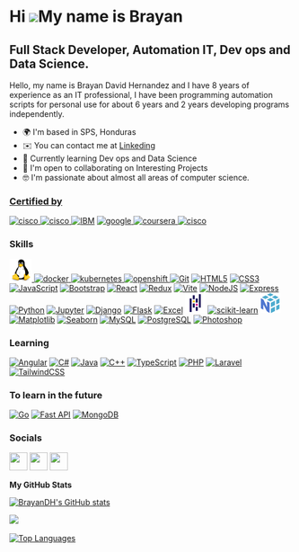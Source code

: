 # Hi ![](https://user-images.githubusercontent.com/18350557/176309783-0785949b-9127-417c-8b55-ab5a4333674e.gif)My name is Brayan

## Full Stack Developer, Automation IT, Dev ops and Data Science.

Hello, my name is Brayan David Hernandez and I have 8 years of experience as an IT professional, I have been programming automation scripts for personal use for about 6 years and 2 years developing programs independently.

- 🌍 I'm based in SPS, Honduras
- ✉️ You can contact me at [Linkeding](https://www.linkedin.com/in/brayan-d-hernandez-4b22b6247/)
- 🧠 Currently learning Dev ops and Data Science
- 🤝 I'm open to collaborating on Interesting Projects
- 🤓 I'm passionate about almost all areas of computer science.

### [Certified by](https://www.credly.com/users/brayan-d-hernandez/badges)

<p align="left">
<a href="https://www.credly.com/users/brayan-d-hernandez/badges" target="_blank" rel="noreferrer"> <img src="https://www.svgrepo.com/show/331358/credly.svg" alt="cisco" width="40" height="40"/> </a>
<a href="https://app.aluracursos.com/user/bdhdavid-bh/fullCertificate/ccd6040b9917efb7e43ecd423e38dfb0" target="_blank" rel="noreferrer"> <img src="https://play-lh.googleusercontent.com/IDLZXWHLCVun428g_YGnR2HgnoIUlIRNfkmEEM0hmrzhBKZrhJ5UwM0_eHaWQT4gXAs=w240-h480" alt="cisco" width="40" height="40"/> </a>
<a href="https://www.credly.com/earner/earned/badge/ffefa74c-6966-4192-8330-c6ce78a94b6e" target="_blank" rel="noreferrer"><img src="https://substackcdn.com/image/fetch/f_auto,q_auto:good,fl_progressive:steep/https%3A%2F%2Fbucketeer-e05bbc84-baa3-437e-9518-adb32be77984.s3.amazonaws.com%2Fpublic%2Fimages%2F806a15d4-eda7-46bf-ae2a-ec823f86ee68_1000x1000.jpeg" width="40" height="40" alt="IBM" /></a>
<a href="https://www.credly.com/earner/earned/badge/32003daa-c06b-4b58-9b26-ede53bef6b7e/" target="_blank" rel="noreferrer"> <img src="https://upload.wikimedia.org/wikipedia/commons/thumb/5/53/Google_%22G%22_Logo.svg/588px-Google_%22G%22_Logo.svg.png?20230305195327" alt="google" width="40" height="40"/> </a>
<a href="https://www.coursera.org" target="_blank" rel="noreferrer"> <img src="https://www.langoly.com/wp-content/uploads/2021/09/coursera-logo.png" alt="coursera" width="40" height="40"/> </a>
<a href="https://www.credly.com/earner/earned/badge/ed83ca0e-ecab-4d6a-87a2-5b377e291695" target="_blank" rel="noreferrer"> <img src="https://seeklogo.com/images/C/cisco-networking-academy-logo-0B2566178E-seeklogo.com.png" alt="cisco" width="40" height="40"/> </a>

</p>

### Skills

<p align="left">
<a href="https://www.linux.org/" target="_blank" rel="noreferrer"> <img src="https://raw.githubusercontent.com/devicons/devicon/master/icons/linux/linux-original.svg" alt="linux" width="40" height="40"/> </a>
<a href="https://www.docker.com/" target="_blank" rel="noreferrer"> <img src="https://cdn.worldvectorlogo.com/logos/docker.svg" alt="docker" width="40" height="40"/> </a>
<a href="https://kubernetes.io" target="_blank" rel="noreferrer"> <img src="https://upload.wikimedia.org/wikipedia/commons/thumb/3/39/Kubernetes_logo_without_workmark.svg/617px-Kubernetes_logo_without_workmark.svg.png?20190926210707" alt="kubernetes" width="40" height="40"/> </a>
<a href="https://www.redhat.com/en/technologies/cloud-computing/openshift" target="_blank" rel="noreferrer"> <img src="https://upload.wikimedia.org/wikipedia/commons/thumb/3/3a/OpenShift-LogoType.svg/1200px-OpenShift-LogoType.svg.png" alt="openshift" width="40" height="40"/> </a>
<a href="https://git-scm.com/" target="_blank" rel="noreferrer"><img src="https://raw.githubusercontent.com/danielcranney/readme-generator/main/public/icons/skills/git-colored.svg" width="36" height="36" alt="Git" /></a>
<a href="https://developer.mozilla.org/en-US/docs/Glossary/HTML5" target="_blank" rel="noreferrer"><img src="https://raw.githubusercontent.com/danielcranney/readme-generator/main/public/icons/skills/html5-colored.svg" width="36" height="36" alt="HTML5" /></a>
<a href="https://www.w3.org/TR/CSS/#css" target="_blank" rel="noreferrer"><img src="https://raw.githubusercontent.com/danielcranney/readme-generator/main/public/icons/skills/css3-colored.svg" width="36" height="36" alt="CSS3" /></a>
<a href="https://developer.mozilla.org/en-US/docs/Web/JavaScript" target="_blank" rel="noreferrer"><img src="https://raw.githubusercontent.com/danielcranney/readme-generator/main/public/icons/skills/javascript-colored.svg" width="36" height="36" alt="JavaScript" /></a>
<a href="https://getbootstrap.com/" target="_blank" rel="noreferrer"><img src="https://raw.githubusercontent.com/danielcranney/readme-generator/main/public/icons/skills/bootstrap-colored.svg" width="36" height="36" alt="Bootstrap" /></a>
<a href="https://reactjs.org/" target="_blank" rel="noreferrer"><img src="https://raw.githubusercontent.com/danielcranney/readme-generator/main/public/icons/skills/react-colored.svg" width="36" height="36" alt="React" /></a>
<a href="https://redux.js.org/" target="_blank" rel="noreferrer"><img src="https://raw.githubusercontent.com/danielcranney/readme-generator/main/public/icons/skills/redux-colored.svg" width="36" height="36" alt="Redux" /></a>
<a href="https://vitejs.dev/" target="_blank" rel="noreferrer"><img src="https://raw.githubusercontent.com/danielcranney/readme-generator/main/public/icons/skills/vite-colored.svg" width="36" height="36" alt="Vite" /></a>
<a href="https://nodejs.org/en/" target="_blank" rel="noreferrer"><img src="https://raw.githubusercontent.com/danielcranney/readme-generator/main/public/icons/skills/nodejs-colored.svg" width="36" height="36" alt="NodeJS" /></a>
<a href="https://expressjs.com/" target="_blank" rel="noreferrer"><img src="https://raw.githubusercontent.com/danielcranney/readme-generator/main/public/icons/skills/express-colored-dark.svg" width="36" height="36" alt="Express" /></a>
<a href="https://www.python.org/" target="_blank" rel="noreferrer"><img src="https://raw.githubusercontent.com/danielcranney/readme-generator/main/public/icons/skills/python-colored.svg" width="36" height="36" alt="Python" /></a>
<a href="https://jupyter.org" target="_blank" rel="noreferrer"><img src="https://upload.wikimedia.org/wikipedia/commons/3/38/Jupyter_logo.svg" width="36" height="36" alt="Jupyter" /></a>
<a href="https://www.djangoproject.com/" target="_blank" rel="noreferrer"><img src="https://raw.githubusercontent.com/danielcranney/readme-generator/main/public/icons/skills/django-colored.svg" width="36" height="36" alt="Django" /></a>
<a href="https://flask.palletsprojects.com/en/2.0.x/" target="_blank" rel="noreferrer"><img src="https://raw.githubusercontent.com/danielcranney/readme-generator/main/public/icons/skills/flask-colored.svg" width="36" height="36" alt="Flask" /></a>
<a href="https://www.microsoft.com/en-us/microsoft-365/excel" target="_blank"><img src="https://upload.wikimedia.org/wikipedia/commons/thumb/3/34/Microsoft_Office_Excel_%282019%E2%80%93present%29.svg/800px-Microsoft_Office_Excel_%282019%E2%80%93present%29.svg.png" alt="Excel" width="36" height="36"/></a>
<a href="https://pandas.pydata.org/" target="_blank"><img src="https://raw.githubusercontent.com/devicons/devicon/master/icons/pandas/pandas-original.svg" alt="Pandas" width="36" height="36"/></a>
<a href="https://scikit-learn.org/stable/" target="_blank"><img src="https://upload.wikimedia.org/wikipedia/commons/0/05/Scikit_learn_logo_small.svg" alt="scikit-learn" width="36" height="36"/></a>
<a href="https://numpy.org/" target="_blank"><img src="https://raw.githubusercontent.com/devicons/devicon/master/icons/numpy/numpy-original.svg" alt="NumPy" width="36" height="36"/></a>
<a href="https://matplotlib.org/" target="_blank"><img src="https://matplotlib.org/stable/_static/logo2.svg" alt="Matplotlib" width="36" height="36"/></a>
<a href="https://seaborn.pydata.org/" target="_blank"><img src="https://seaborn.pydata.org/_images/logo-mark-lightbg.svg" alt="Seaborn" width="36" height="36"/></a>
<a href="https://www.mysql.com/" target="_blank" rel="noreferrer"><img src="https://raw.githubusercontent.com/danielcranney/readme-generator/main/public/icons/skills/mysql-colored.svg" width="36" height="36" alt="MySQL" /></a>
<a href="https://www.postgresql.org/" target="_blank" rel="noreferrer"><img src="https://raw.githubusercontent.com/danielcranney/readme-generator/main/public/icons/skills/postgresql-colored.svg" width="36" height="36" alt="PostgreSQL" /></a>
<a href="https://www.adobe.com/uk/products/photoshop.html" target="_blank" rel="noreferrer"><img src="https://raw.githubusercontent.com/danielcranney/readme-generator/main/public/icons/skills/photoshop-colored.svg" width="36" height="36" alt="Photoshop" /></a>

</p>

### Learning

<p align="left">
<a href="https://angular.io" target="_blank" rel="noreferrer"><img src="https://upload.wikimedia.org/wikipedia/commons/c/cf/Angular_full_color_logo.svg" width="36" height="36" alt="Angular" /></a>
<a href="https://dotnet.microsoft.com/en-us/languages/csharp" target="_blank" rel="noreferrer"><img src="https://cdn.worldvectorlogo.com/logos/c--4.svg" width="36" height="36" alt="C#" /></a>
<a href="https://www.oracle.com/java/" target="_blank" rel="noreferrer"><img src="https://raw.githubusercontent.com/danielcranney/readme-generator/main/public/icons/skills/java-colored.svg" width="36" height="36" alt="Java" /></a>
<a href="https://docs.microsoft.com/en-us/cpp/?view=msvc-170" target="_blank" rel="noreferrer"><img src="https://raw.githubusercontent.com/danielcranney/readme-generator/main/public/icons/skills/cplusplus-colored.svg" width="36" height="36" alt="C++" /></a>
<a href="https://www.typescriptlang.org/" target="_blank" rel="noreferrer"><img src="https://raw.githubusercontent.com/danielcranney/readme-generator/main/public/icons/skills/typescript-colored.svg" width="36" height="36" alt="TypeScript" /></a>
<a href="https://www.php.net/" target="_blank" rel="noreferrer"><img src="https://raw.githubusercontent.com/danielcranney/readme-generator/main/public/icons/skills/php-colored.svg" width="36" height="36" alt="PHP" /></a>
<a href="https://laravel.com/" target="_blank" rel="noreferrer"><img src="https://raw.githubusercontent.com/danielcranney/readme-generator/main/public/icons/skills/laravel-colored.svg" width="36" height="36" alt="Laravel" /></a>
<a href="https://tailwindcss.com/" target="_blank" rel="noreferrer"><img src="https://raw.githubusercontent.com/danielcranney/readme-generator/main/public/icons/skills/tailwindcss-colored.svg" width="36" height="36" alt="TailwindCSS" /></a>
</p>

### To learn in the future

<p align="left">
<a href="https://go.dev/doc/" target="_blank" rel="noreferrer"><img src="https://raw.githubusercontent.com/danielcranney/readme-generator/main/public/icons/skills/go-colored.svg" width="36" height="36" alt="Go" /></a>
<a href="https://fastapi.tiangolo.com/" target="_blank" rel="noreferrer"><img src="https://raw.githubusercontent.com/danielcranney/readme-generator/main/public/icons/skills/fastapi-colored.svg" width="36" height="36" alt="Fast API" /></a>
<a href="https://www.mongodb.com/" target="_blank" rel="noreferrer"><img src="https://raw.githubusercontent.com/danielcranney/readme-generator/main/public/icons/skills/mongodb-colored.svg" width="36" height="36" alt="MongoDB" /></a>
</p>

### Socials

<p align="left">
<a href="https://discord.com/users/243650035907166209" target="_blank" rel="noreferrer"><img src="https://raw.githubusercontent.com/danielcranney/readme-generator/main/public/icons/socials/discord.svg" width="32" height="32" /></a> 
<a href="https://github.com/BrayanDH" target="_blank" rel="noreferrer"><img src="https://raw.githubusercontent.com/danielcranney/readme-generator/main/public/icons/socials/github-dark.svg" width="32" height="32" /></a> 
<a href="https://www.linkedin.com/in/brayan-d-hernandez-4b22b6247/" target="_blank" rel="noreferrer"><img src="https://raw.githubusercontent.com/danielcranney/readme-generator/main/public/icons/socials/linkedin.svg" width="32" height="32" /></a>
</p>

<b>My GitHub Stats</b>

<a href="http://www.github.com/BrayanDH"><img src="https://github-readme-stats.vercel.app/api?username=BrayanDH&show_icons=true&hide=stars,prs,contribs&title_color=0891b2&text_color=ffffff&icon_color=0891b2&bg_color=1c1917&hide_border=true&show_icons=true" alt="BrayanDH's GitHub stats" /></a>

<a href="http://www.github.com/BrayanDH"><img src="https://github-readme-streak-stats.herokuapp.com/?user=BrayanDH&stroke=ffffff&background=1c1917&ring=0891b2&fire=0891b2&currStreakNum=ffffff&currStreakLabel=0891b2&sideNums=ffffff&sideLabels=ffffff&dates=ffffff&hide_border=true" /></a>

<a href="https://github.com/BrayanDH" align="left"><img src="https://github-readme-stats.vercel.app/api/top-langs/?username=BrayanDH&langs_count=10&title_color=0891b2&text_color=ffffff&icon_color=0891b2&bg_color=1c1917&hide_border=true&locale=en&custom_title=Top%20%Languages" alt="Top Languages" /></a>
